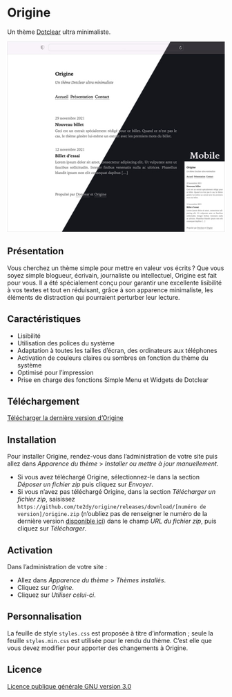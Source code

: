 # Origine

Un thème [Dotclear](https://fr.dotclear.org/) ultra minimaliste.

![Capture d’écran](https://github.com/te2dy/origine/blob/master/screenshot-2x.jpg)

## Présentation

Vous cherchez un thème simple pour mettre en valeur vos écrits ? Que vous soyez simple blogueur, écrivain, journaliste ou intellectuel, Origine est fait pour vous. Il a été spécialement conçu pour garantir une excellente lisibilité à vos textes et tout en réduisant, grâce à son apparence minimaliste, les éléments de distraction qui pourraient perturber leur lecture.

## Caractéristiques

- Lisibilité
- Utilisation des polices du système
- Adaptation à toutes les tailles d’écran, des ordinateurs aux téléphones
- Activation de couleurs claires ou sombres en fonction du thème du système
- Optimisé pour l’impression
- Prise en charge des fonctions Simple Menu et Widgets de Dotclear

## Téléchargement

[Télécharger la dernière version d’Origine](https://github.com/te2dy/origine/releases/latest)

## Installation

Pour installer Origine, rendez-vous dans l’administration de votre site puis allez dans _Apparence du thème_ > _Installer ou mettre à jour manuellement_.

- Si vous avez téléchargé Origine, sélectionnez-le dans la section _Déposer un fichier zip_ puis cliquez sur _Envoyer_.
- Si vous n’avez pas téléchargé Origine, dans la section _Télécharger un fichier zip_, saisissez `https://github.com/te2dy/origine/releases/download/[numéro de version]/origine.zip` (n’oubliez pas de renseigner le numéro de la dernière version [disponible ici](https://github.com/te2dy/origine/releases/latest)) dans le champ _URL du fichier zip_, puis cliquez sur _Télécharger_.

## Activation

Dans l’administration de votre site :
- Allez dans _Apparence du thème_ > _Thèmes installés_.
- Cliquez sur _Origine_.
- Cliquez sur _Utiliser celui-ci_.

## Personnalisation

La feuille de style ``styles.css`` est proposée à titre d’information ; seule la feuille ``styles.min.css`` est utilisée pour le rendu du thème. C’est elle que vous devez modifier pour apporter des changements à Origine.

## Licence

[Licence publique générale GNU version 3.0](https://github.com/te2dy/origine/blob/master/LICENSE)
